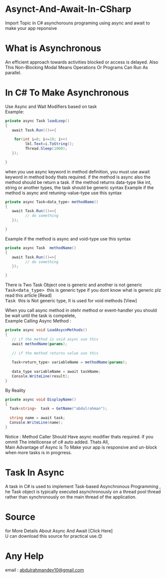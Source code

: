 # Asynct-And-Await-In-CSharp
Import Topic in C# asynchorouns programing using  async and await to make your app reponsive

# What is Asynchronous
An efficient approach towards activities blocked or access is delayed. Also This Non-Blocking Modal Means Operations Or Programs Can Run As parallel.

# In C# To Make Asynchronous 
Use  Async and Wait Modifiers based on task<br>
Example:
```C#
private async Task loadLoop()
{
   await Task.Run(()=>{
   
    for(int i=0; i<=10; i++)
         lbl.Text=i.ToString();
         Thread.Sleep(1000);
   });

}

```
when you use async keyword in method definition, you must use await keyword in method body thats required. if the method is async also the method should be return a task. if the method returns data-type like int, string or another types, the task should be generic syntax 
Example if the method is async and retuning-value-type  use this syntax
```C#
private async Task<data_type> methodName()
{
   await Task.Run(()=>{
         // do something
   });

}

```
Example if the method is async and void-type  use this syntax
```C#
private async Task  methodName()
{
   await Task.Run(()=>{
         // do something
   });

}

```
There is Two Task Object one is generic and another is not generic<br>
<kbd>Task<data_type> </kbd> this is generic type if you dont know what is generic plz read this article [Read]<br>
<kbd>Task </kbd> this is Not generic type, It is used for void methods  [View]<br>

When you call async method in otehr method or event-handler you should be wait until the task is compelete,<br>
Example Calling Async Method :

```C#
private async void LoadAsycnMethods()
{
   // if the method is void async use this 
   await methodName(params);
   
   // if the method returns value use this
   
   Task<return_type> variableName = methodName(params);
   
   data_type variableName = await taskName;
   Console.WriteLine(result);
}
```

By Reality 

```C#
private async void DisplayName()
{
  Task<string>  task = GetName("abdulrahman");
  
  string name = await task;
  Console.WriteLine(name);
}
```

Notice : Method Caller Should Have async modifier thats required. if you ommit  The intellicense of c# auto added. 
Thats All, <br>
Main Advantage of Async is To Make your app is responsive and un-block when more tasks is in progrress.

# Task In Async
A task in C# is used to implement Task-based Asynchronous Programming , <br>
he Task object is typically executed asynchronously on a thread pool thread rather than synchronously on the main thread of the application.

# Source
for More Details About Async And Await [Click Here] <br>
U can download this source for practical use.😊

# Any Help
email : abdulrahmandev10@gmail.com
